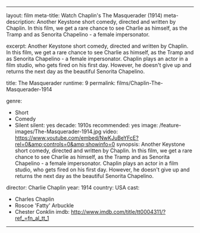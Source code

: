 ---

layout: film
meta-title: Watch Chaplin's The Masquerader (1914)
meta-description:  Another Keystone short comedy, directed and written by Chaplin. In this  film, we get a rare chance to see Charlie as himself, as the Tramp and as Senorita Chapelino - a female impersonator. 

excerpt: Another Keystone short comedy, directed and written by Chaplin. In this  film, we get a rare chance to see Charlie as himself, as the Tramp and as Senorita Chapelino - a female impersonator. Chaplin plays an actor in a film studio, who gets fired on his first day. However, he doesn't give up and returns the next day as the beautiful Senorita Chapelino.

title: The Masquerader
runtime: 9
permalink: films/Chaplin-The-Masquerader-1914

genre:
- Short
- Comedy 
- Silent
silent: yes
decade: 1910s
recommended: yes
image: /feature-images/The-Masquerader-1914.jpg
video: https://www.youtube.com/embed/NwKJuBeYFcE?rel=0&amp;controls=0&amp;showinfo=0
synopsis: Another Keystone short comedy, directed and written by Chaplin. In this  film, we get a rare chance to see Charlie as himself, as the Tramp and as Senorita Chapelino - a female impersonator. Chaplin plays an actor in a film studio, who gets fired on his first day. However, he doesn't give up and returns the next day as the beautiful Senorita Chapelino.

director: Charlie Chaplin
year: 1914
country: USA
cast: 
- Charles Chaplin
- Roscoe 'Fatty' Arbuckle
- Chester Conklin
imdb: http://www.imdb.com/title/tt0004311/?ref_=fn_al_tt_1

---
